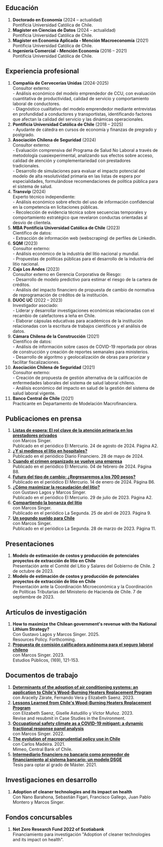## Educación
1. **Doctorado en Economía** (2024 – actualidad)  
Pontificia Universidad Católica de Chile.
2. **Magíster en Ciencias de Datos** (2024 – actualidad)  
Pontificia Universidad Católica de Chile.
3. **Magíster en Economía Aplicada - Mención Macroeconomía** (2021)  
Pontificia Universidad Católica de Chile.
4. **Ingeniería Comercial - Mención Economía** (2016 – 2021)  
Pontificia Universidad Católica de Chile.

## Experiencia profesional
1. **Compañía de Cervecerías Unidas** (2024-2025)  
Consultor externo:  
\- Análisis económico del modelo emprendedor de CCU, con evaluación cuantitativa de productividad, calidad de servicio y comportamiento laboral de conductores.  
\- Diagnóstico cualitativo del modelo emprendedor mediante entrevistas en profundidad a conductores y transportistas, identificando factores que afectan la calidad del servicio y las dinámicas operacionales.  
2. **Pontificia Universidad Católica de Chile** (2018 – 2025)  
\- Ayudante de cátedra en cursos de economía y finanzas de pregrado y postgrado. 
3. **Asociación Chilena de Seguridad** (2024)  
Consultor externo:  
\- Evaluación comprensiva del Programa de Salud No Laboral a través de metodología cuasiexperimental, analizando sus efectos sobre acceso, calidad de atención y complementariedad con prestadores tradicionales.  
\- Desarrollo de simulaciones para evaluar el impacto potencial del modelo de alta resolutividad primaria en las listas de espera por especialidades, formulándose recomendaciones de política pública para el sistema de salud.  
4. **Transvip** (2024)  
Experto técnico independiente:  
\- Análisis económico sobre efecto del uso de información confidencial en la competencia en licitaciones públicas.  
\- Recolección de evidencia técnica sobre secuencias temporales y comportamiento estratégico que revelaron conductas orientadas al desvío de clientela.  
5. **MBA Pontificia Universidad Católica de Chile** (2023)  
Científico de datos:  
\- Extracción de información web (webscraping) de perfiles de LinkedIn. 
6. **SQM** (2023)  
Consultor externo:  
\- Análisis económico de la industria del litio nacional y mundial.  
\- Propuestas de políticas públicas para el desarrollo de la industria del litio nacional.  
7. **Caja Los Andes** (2023)  
Consultor externo en Gerencia Corporativa de Riesgo:  
\- Desarrollo de modelo predictivo para estimar el riesgo de la cartera de créditos.  
\- Análisis del impacto financiero de propuesta de cambio de normativa de reprogramación de créditos de la institución. 
8. **DUOC UC** (2022 – 2023)  
Investigador asociado:  
\- Liderar y desarrollar investigaciones económicas relacionadas con el recambio de calefactores a leña en Chile.  
\- Elaborar cápsulas educativas para académicos de la institución relacionadas con la escritura de trabajos científicos y el análisis de datos. 
9. **Cámara Chilena de la Construcción** (2021)  
Científico de datos:  
\- Análisis de información sobre casos de COVID-19 reportada por obras de construcción y creación de reportes semanales para ministerios.  
\- Desarrollo de algoritmo y geolocalización de obras para priorizar y facilitar fiscalizaciones. 
10. **Asociación Chilena de Seguridad** (2021)  
Consultor externo:  
\- Creación de propuesta de gestión alternativa de la calificación de enfermedades laborales del sistema de salud laboral chileno.  
\- Análisis económico del impacto en salud de la gestión del sistema de salud laboral vigente. 
11. **Banco Central de Chile** (2021)  
Practicante en Departamento de Modelación Macrofinanciera. 

## Publicaciones en prensa
1. [**Listas de espera: El rol clave de la atención primaria en los prestadores privados**](https://fco-olivares.github.io/nc/C_especialistas_EM.pdf)  
con Marcos Singer.  
Publicado en el periódico El Mercurio. 24 de agosto de 2024. Página A2.
2. [**¿Y si medimos el litio en hospitales?**](https://fco-olivares.github.io/nc/C_litiohospitales_DF.pdf)    
Publicado en el periódico Diario Financiero. 28 de mayo de 2024.
3. [**Cuando el crimen organizado se vuelve una empresa**](https://fco-olivares.github.io/nc/C_crimenTM_EM.pdf)    
Publicado en el periódico El Mercurio. 04 de febrero de 2024. Página B8.
4. [**Futuro del tipo de cambio: ¿Regresaremos a los 700 pesos?**](https://fco-olivares.github.io/nc/C_dolarTM_EM.pdf)  
Publicado en el periódico El Mercurio. 14 de enero de 2024. Página B6.
5. [**¿Cómo maximizar la recaudación del litio?**](https://fco-olivares.github.io/nc/C_maxrecSQM_EM.pdf)  
con Gustavo Lagos y Marcos Singer.  
Publicado en el periódico El Mercurio. 29 de julio de 2023. Página A2.
6. [**Compartiendo la bonanza del litio**](https://fco-olivares.github.io/nc/C_cblSQM_LS.pdf)  
con Marcos Singer.  
Publicado en el periódico La Segunda. 25 de abril de 2023. Página 9.
7. [**Un segundo sueldo para Chile**](https://fco-olivares.github.io/nc/C_ssSQM_LS.pdf)  
con Marcos Singer.  
Publicado en el periódico La Segunda. 28 de marzo de 2023. Página 11.

## Presentaciones
1. **Modelo de estimación de costos y producción de potenciales proyectos de extracción de litio en Chile**  
Presentación ante el Comité del Litio y Salares del Gobierno de Chile. 2 de octubre de 2023.
2. **Modelo de estimación de costos y producción de potenciales proyectos de extracción de litio en Chile**  
Presentación ante la Coordinación Microeconómica y la Coordinación de Políticas Tributarias del Ministerio de Hacienda de Chile. 7 de septiembre de 2023.

## Artículos de investigación
1. **How to maximize the Chilean government's revenue with the National Lithium Strategy?**   
Con Gustavo Lagos y Marcos Singer. 2025.  
Resources Policy. Forthcoming.  
2. [**Propuesta de comisión calificadora autónoma para el seguro laboral chileno**](https://doi.org/10.38178/07183089/2154220112)  
con Marcos Singer. 2023.  
Estudios Públicos, (169), 121-153.  

## Documentos de trabajo
1. [**Determinants of the adoption of air conditioning systems: an application to Chile's Wood-Burning Heaters Replacement Program**](https://fco-olivares.github.io/wp/adoption_acs.pdf)  
con Aracelly Zárate, Fernando Vera y Elizabeth Saenz. 2023.
2. [**Lessons Learned from Chile's Wood-Burning Heaters Replacement Program**](https://fco-olivares.github.io/wp/cs_heaters.pdf)  
con Elizabeth Saenz, Giselle Astudillo y Víctor Muñoz. 2023.  
Revise and resubmit in Case Studies in the Environment.
3. [**Occupational safety climate as a COVID-19 mitigant: a dynamic fractional response panel analysis**](https://fco-olivares.github.io/wp/sc_covid.pdf)  
con Marcos Singer. 2022.
4. [**The evolution of macroprudential policy use in Chile**](https://fco-olivares.github.io/ap/mp_chile.pdf)  
con Carlos Madeira. 2021.  
Mimeo, Central Bank of Chile.
5. [**Intermediario financiero no bancario como proveedor de financiamiento al sistema bancario: un modelo DSGE**](https://fco-olivares.github.io/ap/nbfi_dsge.pdf)  
Tesis para optar al grado de Máster. 2021.  

## Investigaciones en desarrollo
1. **Adoption of cleaner technologies and its impact on health**  
Con Nano Barahona, Sebastián Figari, Francisco Gallego, Juan Pablo Montero y Marcos Singer.

## Fondos concursables
1. **Net Zero Research Fund 2022 of Scotiabank**  
Financiamiento para investigación "Adoption of cleaner technologies and its impact on health".